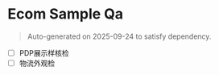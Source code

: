 # Ecom Sample Qa

> Auto-generated on 2025-09-24 to satisfy dependency.

- [ ] PDP展示样核检
- [ ] 物流外观检
